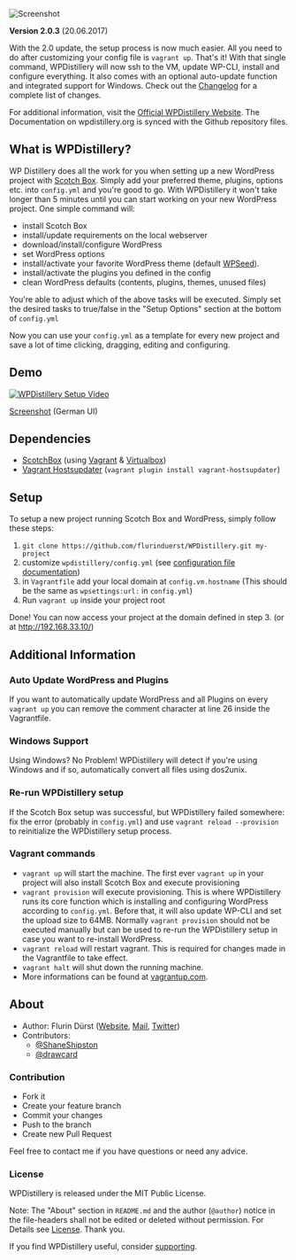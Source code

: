![Screenshot](http://files.flurinduerst.ch/wpdistillery/wpdistillery_logo.png)

**Version 2.0.3** (20.06.2017)

With the 2.0 update, the setup process is now much easier. All you need to do after customizing your config file is `vagrant up`. That's it! With that single command, WPDistillery will now ssh to the VM, update WP-CLI, install and configure everything. It also comes with an optional auto-update function and integrated support for Windows. Check out the [Changelog](CHANGELOG.md) for a complete list of changes.

For additional information, visit the [Official WPDistillery Website](https://wpdistillery.org). The Documentation on wpdistillery.org is synced with the Github repository files.

## What is WPDistillery?
WP Distillery does all the work for you when setting up a new WordPress project with [Scotch Box](https://box.scotch.io/). Simply add your preferred theme, plugins, options etc. into `config.yml` and you're good to go. With WPDistillery it won't take longer than 5 minutes until you can start working on your new WordPress project.
One simple command will:
- install Scotch Box
- install/update requirements on the local webserver
- download/install/configure WordPress
- set WordPress options
- install/activate your favorite WordPress theme (default [WPSeed](https://wpseed.org)).
- install/activate the plugins you defined in the config
- clean WordPress defaults (contents, plugins, themes, unused files)

You're able to adjust which of the above tasks will be executed. Simply set the desired tasks to true/false in the "Setup Options" section at the bottom of  `config.yml`

Now you can use your `config.yml` as a template for every new project and save a lot of time clicking, dragging, editing and configuring.

## Demo

[![WPDistillery Setup Video](http://files.flurinduerst.ch/wpdistillery/demovideo_thumb2.png)](https://youtu.be/y1GtIiODsxM)

[Screenshot](http://files.flurinduerst.ch/wpdistillery/setup_screenshot.jpg) (German UI)


## Dependencies
- [ScotchBox](https://box.scotch.io) (using [Vagrant](https://vagrantup.com) & [Virtualbox](https://virtualbox.org))
- [Vagrant Hostsupdater](https://github.com/cogitatio/vagrant-hostsupdater) (`vagrant plugin install vagrant-hostsupdater`)

## Setup
To setup a new project running Scotch Box and WordPress, simply follow these steps:

1. `git clone https://github.com/flurinduerst/WPDistillery.git my-project`
2. customize `wpdistillery/config.yml` (see [configuration file documentation](README_CONFIG.md))
3. in `Vagrantfile` add your local domain at `config.vm.hostname` (This should be the same as `wpsettings:url:` in `config.yml`)
4. Run `vagrant up` inside your project root

Done! You can now access your project at the domain defined in step 3. (or at http://192.168.33.10/)

## Additional Information

### Auto Update WordPress and Plugins
If you want to automatically update WordPress and all Plugins on every `vagrant up` you can remove the comment character at line 26 inside the Vagrantfile.

### Windows Support
Using Windows? No Problem! WPDistillery will detect if you're using Windows and if so, automatically convert all files using dos2unix.

### Re-run WPDistillery setup
If the Scotch Box setup was successful, but WPDistillery failed somewhere: fix the error (probably in `config.yml`) and use `vagrant reload --provision` to reinitialize the WPDistillery setup process.

### Vagrant commands
* `vagrant up` will start the machine. The first ever `vagrant up` in your project will also install Scotch Box and execute provisioning
* `vagrant provision` will execute provisioning. This is where WPDistillery runs its core function which is installing and configuring WordPress according to `config.yml`. Before that, it will also update WP-CLI and set the upload size to 64MB. Normally `vagrant provision` should not be executed manually but can be used to re-run the WPDistillery setup in case you want to re-install WordPress.
* `vagrant reload` will restart vagrant. This is required for changes made in the Vagrantfile to take effect.
* `vagrant halt` will shut down the running machine.
* More informations can be found at [vagrantup.com](https://vagrantup.com).

## About

* Author: Flurin Dürst ([Website](https://flurinduerst.ch), [Mail](mailto:flurin@flurinduerst.ch), [Twitter](https://twitter.com/flurinduerst))
* Contributors:
  * [@ShaneShipston](https://github.com/ShaneShipston)
  * [@drawcard](https://github.com/drawcard)

### Contribution
* Fork it
* Create your feature branch
* Commit your changes
* Push to the branch
* Create new Pull Request

Feel free to contact me if you have questions or need any advice.

### License
WPDistillery is released under the MIT Public License.

Note: The "About" section in `README.md` and the author (`@author`) notice in the file-headers shall not be edited or deleted without permission. For Details see [License](LICENSE.md). Thank you.

If you find WPDistillery useful, consider [supporting](https://www.paypal.me/FlurinDuerst/10).
